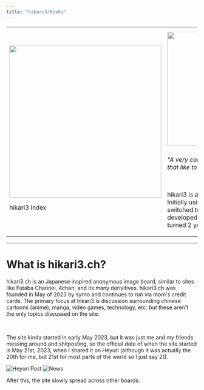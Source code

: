 ```yaml
---
title: "hikari3/Kōshi"
---
```


<table>
<tr>
<td>
<img src="/img/hikari_home.png" width="400">
<p>hikari3 Index</p>
</td>
<td style="vertical-align: top">
<a href="https://hikari3.ch"><img src="/img/h3logo.png" style="margin: 10px 0" width="300"></a>
<p><i>"A very comfy imageboard for people that like to take it easy."</i></p><br>
<p>hikari3 is a site I started in May 2023. Initially using LynxChan, we recently switched to our own board software developed in-house after the site turned 2 years old.</p>
</td>
</tr>
</table>
<hr>

# What is hikari3.ch?

hikari3.ch is an Japanese inspired anonymous image board, similar to sites like Futaba Channel, 4chan, and its many derivitives.
hikari3.ch was founded in May of 2023 by syrno and continues to run via mom's credit cards.
The primary focus at hikari3 is discussion surrounding chinese cartoons (anime), manga, video games, technology, etc. but these aren't the only topics discussed on the site.

<br>

The site kinda started in early May 2023, but it was just me and my friends messing around and shitposting, so the official date of when the site started is May 21st, 2023, when I shared it on Heyuri (although it was actually the 20th for me, but 21st for most parts of the world so I just say 21).

![Heyuri Post](/img/heyuri.png)
![News](/img/news.png)

After this, the site slowly spread across other boards.

